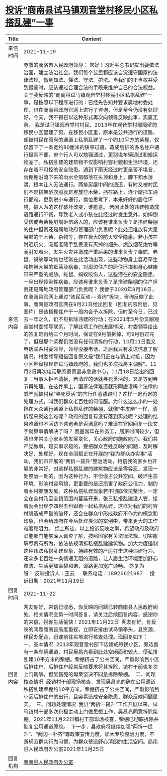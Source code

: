 # <a href="http://www.shangluo.gov.cn/zmhd/ldxxxx.jsp?urltype=leadermail.LeaderMailContentUrl&wbtreeid=1112&leadermailid=8214">投诉“商南县试马镇观音堂村移民小区私搭乱建”一事</a>
|Title|Content|
|:---:|---|
|来信时间|2021-11-19|
|来信内容|尊敬的商洛市人民政府领导： 您好！习近平总书记提出要依法治国，建立法治社会。我们每个公民都应该自觉遵守国家的法律法规，做到知法、懂法、守法、护法。当我们的正当权益受到侵害时，应该通过合理合法的手段来维护自己的合法权益。关于我反映的“商南县试马镇观音堂村移民小区私搭乱建”一事，是按照以下程序进行的：已经先告知并要求属地村委处理，也在商南县政府官网上进行了咨询，但是至今仍没有处理好，今天，我不得已以这种形式再次向领导反映此事，实属无奈。 我是试马镇观音堂村村民，2013年在观音堂村部隔壁的移民小区里建了房。在移民小区里，原本是公共通行的道路，却被村民在原有的通道上私搭乱建了一个约10平方的柴棚，仅仅留下了一条宽约80厘米的狭窄过道，造成后排的多名住户通行极其不便，单个行人可以勉强通过，更别说车辆通过和搬运物品了。私搭乱建的建筑物不仅影响村容村貌和生活环境，还存在着不可控的安全隐患。遇到下雨天经过时更是苦不堪言，雨棚棚沿流下来的雨水全部都落在头顶和身上，脚下积水湿滑，根本让人无法通行。两排房屋中间的通道，有时又被村民们不是搭架晒衣服就是堆放些木柴，挡在路上，连个摩托车通行都难，更别说小车通行，换位思考下，本来好好的居住环境，被人为的这样破坏改变，谁愿意。 若因此处的违建物造成道路通行不畅，导致老人或小孩在此经过时发生意外，如摔倒受伤或者柴棚坍塌砸伤路人的，应该有谁来负责？是搭建柴棚的住户担责还是属地政府管理部门负责呢？此处还堆放有大量易燃的干木柴、杂物等，存在极大的防火安全隐患。若小孩在附近玩火、吸烟者随手乱丢没有灭掉的烟头、燃放烟花炮竹等而引发着火，发生火灾并造成严重后果的谁来负责？毒蛇、老鼠、蚂蚁等动物也经常在此活动出现，这些动物身上容易孳生和携带大量的细菌及病毒，对周边住户的居住环境和身心健康带来严重的威胁。蛇鼠、蚂蚁咬伤人，这些潜在的安全隐患，一旦出现传染性病毒，应该有谁来负责？是搭建柴棚的住户担责还是属地政府管理部门负责呢？ 我曾于2020年9月16日，在商南县官网上通过“政民互动--咨询”板块，咨询反映了此事，商南县政府官网在9月21日给出回复（回复内容附后，见图片）是该搭棚住户于一周内会予以拆除，但时至今日，已过去一年之久，仍不见拆除违建的行动；在2021年5月份又跟观音堂村委领导联系，了解此项工作的进展情况，村委领导给出的答复是再给三个月时间，保证在9月前拆掉，可9月份过完了，但是那个柴棚仍然没有任何清拆的行动，10月11日我又电话联系村委领导，领导没接电话，之后我只有发送信息了解情况，村委领导短信回复原文是“我们正在与镇上对接，因为小区地盘权现是试马镇政府的，我们也多次找房主调解”。11月2日再次电话联系商南县非急救中心，11月18日给出的回复：当事人拒不清拆，若清理的话就寻死觅活的，又是等到春节再处理。在这件事上，国家法律难道就形同虚设吗？法律的威严就被村民“寻死觅活”的言行任意践踏吗？这样一退再退的处理方式，叫我们群众老百姓如何信服。为什么这么小的一处挡在大众通行通道上私搭乱建的柴棚，就像“牛皮癣”一样，清拆起来就这么难呢？政府的回复有没有落到实处呢？处理的结果难道也不回访下咨询者是否满意吗？难道在官网回复一段文字就算事情解决了吗？ 我虽常年在外务工，居家时间较少，但我也非常关心家乡的发展变化，关心政府的施政能力。我们共产党做事，是实事求是的，要把群众百姓反映的问题，及时解决好、处理好。现在全国都正在开展的“我为群众办实事”活动，我们市开展的“两拆一提升”整治活动，相信我的家乡也开展的非常好，对这样私搭乱建的建筑物应该是零容忍，发现一处整治一处的。因为这种行为，不但侵占公共空间、破坏生态环境、影响村容风貌，更重要的是还损害了政府公信力，制约着乡村健康发展。这种私搭乱建现象若不彻底依法整治，一定会在全村乃至全镇范围内蔓延开来，张三私搭乱建没人管，接着就会出现李四赵五也跟着一起私搭乱建，这样对我们的村容村貌造成严重的破坏，还会在群众中形成政府不作为的概念和印象，也会给政府在今后处理类似的案例中，带来更大的工作难度和阻力。 综上所述，以上投诉反映之事，希望政府及政府职能部门能够深入调查了解，按照国家有关法律法规，切实履职尽责有所为，依法依规清拆私搭乱建建筑物。加大力度遏制这种违法私搭乱建现象，持续有效的严厉打击这种违建行为。还众多老百姓一条畅通无阻的道路，让人居生活环境更加舒心整洁、生活更加幸福和谐，道路更加宽广通畅。 答复为盼！ 反映投诉人：王云      联系电话：18926621987     投诉日期：2021年11月19日|
|回复时间|2021-11-22|
|回复内容|网友你好，来信已收悉，你反映的问题已转商南县人民政府阅处。相关情况会第一时间答复，请关注后续回复内容，感谢你的来信，祝你生活愉快！2021年11月22日  网友你好，你反映的问题商南县高度重视，立即安排由试马镇牵头，县资源、移民办配合，迅速前往实地进行核查处理。现回复如下：  一、基本情况  2013年观音堂村部下边建成移民小区，旁边留有一条车辆通道，村民吴昌亮看到此处空闲面积较大，便私搭乱建10平方米的柴棚。柴棚挤占了公共空间，严重影响到小区后排住户，后排住户经常反映要求将其拆除，镇村干部也多次上门调解，但吴昌亮的母亲坚决不同意拆除柴棚。  二、问题核查情况  经镇村干部现场核查，发现吴昌亮的确在公用通道私搭乱建柴棚约10平方米，柴棚挤占了公共空间，严重影响到小区后排住户的出行，且容易造成安全隐患，群众反映问题属实。  三、问题处理情况  我县“两拆一提升”工作开展以来，试马镇村干部多次积极主动上门做思想工作，吴昌亮同意拆除柴棚。2021年11月22日镇村干部现场核查，柴棚已彻底拆除并恢复公用通道原貌。  下一步，县政府将继续加强“两拆一提升”、“两边一补齐”等政策宣传力度，加大专项整治力度，不断规范群众行为习惯，为群众营造舒心清朗的生活空间。商南县人民政府办公室2021年11月25日|
|回复机构|<a href="../../categories/agencies/商南县人民政府办公室.md">商南县人民政府办公室</a>|
